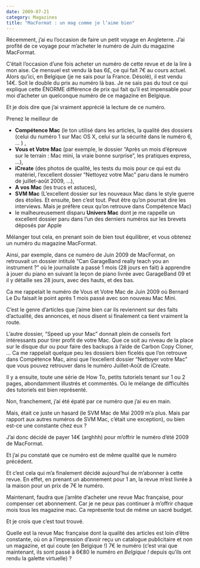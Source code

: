 ```yaml
---
date: 2009-07-21
category: Magazines
title: "MacFormat : un mag comme je l’aime bien"
---
```

Récemment, j’ai eu l’occasion de faire un petit voyage en Angleterre.
J’ai profité de ce voyage pour m’acheter le numéro de Juin du magazine MacFormat.

C’était l’occasion d’une fois acheter un numéro de cette revue et de la lire à mon aise. Ce mensuel est vendu là bas 6£, ce qui fait 7€ au cours actuel. Alors qu’ici, en Belgique (je ne sais pour la France. Désolé), il est vendu 14€. Soit le double du prix au numéro là bas. Je ne sais pas du tout ce qui explique cette ÉNORME différence de prix qui fait qu’il est impensable pour moi d’acheter un quelconque numéro de ce magazine en Belgique.

Et je dois dire que j’ai vraiment apprécié la lecture de ce numéro.

Prenez le meilleur de
* **Compétence Mac** (le ton utilisé dans les articles, la qualité des dossiers (celui du numéro 1 sur Mac OS X, celui sur la sécurité dans le numéro 6, … ) ,
* **Vous et Votre Mac** (par exemple, le dossier “Après un mois d’épreuve sur le terrain : Mac mini, la vraie bonne surprise”, les pratiques express, …),
* **iCreate** (des photos de qualité, les tests du mois pour ce qui est du matériel, l’excellent dossier “Nettoyez votre Mac” paru dans le numéro de juillet-août 2009, …),
* **A vos Mac** (les trucs et astuces),
* **SVM Mac** (L’excellent dossier sur les nouveaux Mac dans le style guerre des étoiles. Et ensuite, ben c’est tout. Peut être qu’on pourrait dire les interviews. Mais je préfère ceux qu’on retrouve dans Compétence Mac)
* le malheureusement disparu **Univers Mac** dont je me rappelle un excellent dossier paru dans l’un des derniers numéros sur les brevets déposés par Apple

Mélanger tout cela, en prenant soin de bien tout équilibrer, et vous obtenez un numéro du magazine MacFormat.

Ainsi, par exemple, dans ce numéro de Juin 2009 de MacFormat, on retrouvait un dossier intitulé “Can GarageBand really teach you an instrument ?” où le journaliste a passé 1 mois (28 jours en fait) à apprendre à jouer du piano en suivant la leçon de piano livrée avec GarageBand 09 et il y détaille ses 28 jours, avec des hauts, et des bas.

Ca me rappelait le numéro de Vous et Votre Mac de Juin 2009 où Bernard Le Du faisait le point après 1 mois passé avec son nouveau Mac Mini.

C’est le genre d’articles que j’aime bien car ils reviennent sur des faits d’actualité, des annonces, et nous disent si finalement ca tient vraiment la route.

L’autre dossier, “Speed up your Mac” donnait plein de conseils fort intéressants pour tirer profit de votre Mac. Que ce soit au niveau de la place sur le disque dur ou pour faire des backups à l’aide de Carbon Copy Cloner, … Ca me rappelait quelque peu les dossiers bien ficelés que l’on retrouve dans Compétence Mac, ainsi que l’excellent dossier “Nettoyer votre Mac” que vous pouvez retrouver dans le numéro Juillet-Août de iCreate.

Il y a ensuite, toute une série de How To, petits tutoriels tenant sur 1 ou 2 pages, abondamment illustrés et commentés. Où le mélange de difficultés des tutoriels est bien représenté.

Non, franchement, j’ai été épaté par ce numéro que j’ai eu en main.

Mais, était ce juste un hasard (le SVM Mac de Mai 2009 m’a plus. Mais par rapport aux autres numéros de SVM Mac, c’était une exception), ou bien est-ce une constante chez eux ?

J’ai donc décidé de payer 14€ (arghhh) pour m’offrir le numéro d’été 2009 de MacFormat.

Et j’ai pu constaté que ce numéro est de même qualité que le numéro précédent.

Et c’est cela qui m’a finalement décidé aujourd’hui de m’abonner à cette revue. En effet, en prenant un abonnement pour 1 an, la revue m’est livrée à la maison pour un prix de 7€ le numéro.

Maintenant, faudra que j’arrête d’acheter une revue Mac française, pour compenser cet abonnement. Car je ne peux pas continuer à m’offrir chaque mois tous les magazine mac. Ca représente tout de même un sacré budget.

Et je crois que c’est tout trouvé.

Quelle est la revue Mac française dont la qualité des articles est loin d’être constante, où on a l’impression d’avoir reçu un catalogue publicitaire et non un magazine, et qui coute (en Belgique !) 7€ le numéro (c’est vrai que maintenant, ils sont passé à 6€80 le numéro _en Belgique !_ depuis qu’ils ont rendu la galette virtuelle) ?
